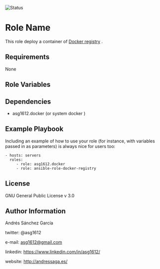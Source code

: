 ![Status](https://travis-ci.org/asg1612/ansible-role-docker-registry.svg?branch=master)

Role Name
=========

This role deploy a container of [Docker registry](https://docs.docker.com/registry/) .

Requirements
------------

None


Role Variables
--------------



Dependencies
------------

- asg1612.docker (or system docker )

Example Playbook
----------------

Including an example of how to use your role (for instance, with variables passed in as parameters) is always nice for users too:

    - hosts: servers
      roles:
         - role: asg1612.docker
         - role: ansible-role-docker-registry

License
-------
GNU General Public License v 3.0


Author Information
------------------
Andrés Sánchez García

twitter: @asg1612

e-mail: asg1612@gmail.com

linkedin: https://www.linkedin.com/in/asg1612/

website: http://andressaga.es/

